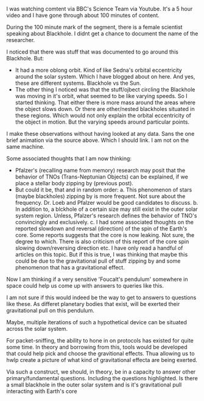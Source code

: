 I was watching comtent via BBC's Science Team via Youtube. It's a 5 hour video and I have gone through about 100 minutes of content. 

During the 100 minute mark of the segment, there is a female scientist speaking about Blackhole. I didnt get a chance to document the name of the researcher. 

I noticed that there was stuff that was documented to go around this Blackhole. But:
- It had a more oblong orbit. Kind of like Sedna's orbital eccentricity around the solar system. Which I have blogged about on here. And yes, these are different systems. Blackhole vs the Sun.
- The other thing I noticed was that the stuff/ojbect circling the Blackhole was moving in it's orbit, what seemed to be like varying speeds. So I started thinking. That either there is more mass around the areas where the object slows down. Or there are other/nested blackholes situated in these regions. Which would not only explain the orbital eccentricity of the object in motion. But the varying speeds around particular points.

I make these observations without having looked at any data. Sans the one brief animation via the source above. Which I should link. I am not on the same machine. 

Some associated thoughts that I am now thinking:
- Pfalzer's (recalling name from memory) research may posit that the behavior of TNOs (Trans-Neptunian Objects) can be explained, if we place a stellar body zipping by (previous post). 
- But could it be, that and in random order: a. This phenomenon of stars (maybe blackholes) zipping by is more frequent. Not sure about the frequency. Dr. Loeb  and Pfalzer would be good candidates to discuss. b. In addition to, a blckhole of a certain size may still exist in the outer solar system region. Unless, Pfalzer's research defines the behavior of TNO's convincingly and exclusively. c. I had some associated thoughts on the reported slowdown and reversal (direction) of the spin of the Earth's core. Some reports suggests that the core is now leaking. Not sure, the degree to which. There is also criticism of this report of the core spin slowing down/reversing direction etc. I have only read a handful of articles on this topic. But if this is true, I was thinking that maybe this could be due to the gravitational pull of stuff zipping by and some phenomenon that has a gravitational effect. 

Now I am thinking if a very sensitive 'Foucalt's pendulum' somewhere in space could help us come up with answers to queries like this. 

I am not sure if this would indeed be the way to get to answers to questions like these. As differet planetary bodies that exist, will be exerted their gravitational pull on this pendulum. 

Maybe, multiple iterations of such a hypothetical device can be situated across the solar system. 

For packet-sniffing, the ability to hone in on protocols has existed for quite some time. In theory and borrowing from this, tools would be developed that could help pick and choose the gravitional effects. Thua allowing us to hwlp create a picture of what kind of gravitational effecta are being exerted. 

Via such a construct, we should, in theory, be in a capacity to answer other primary/fundamental questions. Including the questions highlighted. Is there a small blackhole in the outer solar system and is it's gravitational pull interacting with Earth's core 